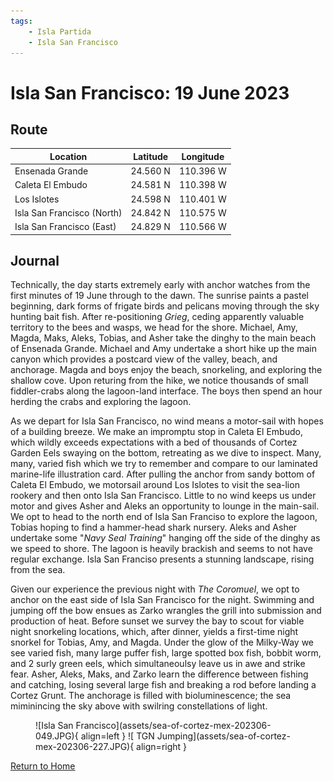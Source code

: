 ```yaml
---
tags:
    - Isla Partida
    - Isla San Francisco
---
```


# Isla San Francisco: 19 June 2023

## Route

| Location | Latitude | Longitude |
|--|--|--|
| Ensenada Grande | 24.560 N | 110.396 W |
| Caleta El Embudo | 24.581 N | 110.398 W |
| Los Islotes | 24.598 N | 110.401 W |
| Isla San Francisco (North) | 24.842 N | 110.575 W|
| Isla San Francisco (East) | 24.829 N | 110.566 W |

## Journal

Technically, the day starts extremely early with anchor watches from the first minutes of 19 June through to the dawn. The sunrise paints a pastel beginning, dark forms of frigate birds and pelicans moving through the sky hunting bait fish. After re-positioning _Grieg_, ceding apparently valuable territory to the bees and wasps, we head for the shore. Michael, Amy, Magda, Maks, Aleks, Tobias, and Asher take the dinghy to the main beach of Ensenada Grande. Michael and Amy undertake a short hike up the main canyon which provides a postcard view of the valley, beach, and anchorage. Magda and boys enjoy the beach, snorkeling, and exploring the shallow cove. Upon returing from the hike, we notice thousands of small fiddler-crabs along the lagoon-land interface. The boys then spend an hour herding the crabs and exploring the lagoon.

As we depart for Isla San Francisco, no wind means a motor-sail with hopes of a building breeze. We make an impromptu stop in Caleta El Embudo, which wildly exceeds expectations with a bed of thousands of Cortez Garden Eels swaying on the bottom, retreating as we dive to inspect. Many, many, varied fish which we try to remember and compare to our laminated marine-life illustration card. After pulling the anchor from sandy bottom of Caleta El Embudo, we motorsail around Los Islotes to visit the sea-lion rookery and then onto Isla San Francisco. Little to no wind keeps us under motor and gives Asher and Aleks an opportunity to lounge in the main-sail. We opt to head to the north end of Isla San Franciso to explore the lagoon, Tobias hoping to find a hammer-head shark nursery. Aleks and Asher undertake some "_Navy Seal Training_" hanging off the side of the dinghy as we speed to shore. The lagoon is heavily brackish and seems to not have regular exchange. Isla San Franciso presents a stunning landscape, rising from the sea.

Given our experience the previous night with _The Coromuel_, we opt to anchor on the east side of Isla San Francisco for the night. Swimming and jumping off the bow ensues as Zarko wrangles the grill into submission and production of heat. Before sunset we survey the bay to scout for viable night snorkeling locations, which, after dinner, yields a first-time night snorkel for Tobias, Amy, and Magda. Under the glow of the Milky-Way we see varied fish, many large puffer fish, large spotted box fish, bobbit worm, and 2 surly green eels, which simultaneoulsy leave us in awe and strike fear. Asher, Aleks, Maks, and Zarko learn the difference between fishing and catching, losing several large fish and breaking a rod before landing a Cortez Grunt. The anchorage is filled with bioluminescence; the sea miminincing the sky above with swilring constellations of light.    

<figure markdown>
  ![Isla San Francisco](assets/sea-of-cortez-mex-202306-049.JPG){ align=left }
  ![ TGN Jumping](assets/sea-of-cortez-mex-202306-227.JPG){ align=right }
</figure>

<!--- Below is navigation to home --->
 [Return to Home](index.md)